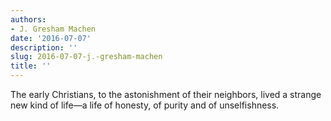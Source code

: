 ```yaml
---
authors:
- J. Gresham Machen
date: '2016-07-07'
description: ''
slug: 2016-07-07-j.-gresham-machen
title: ''
---
```

The early Christians, to the astonishment of their neighbors, lived a strange new kind of life—a life of honesty, of purity and of unselfishness.



